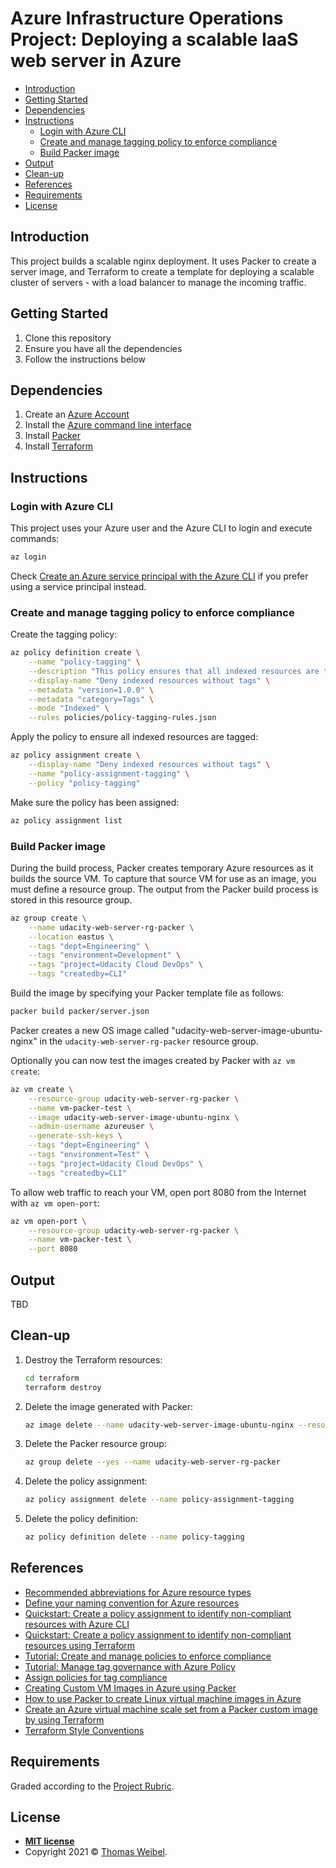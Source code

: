 # Azure Infrastructure Operations Project: Deploying a scalable IaaS web server in Azure

- [Introduction](#introduction)
- [Getting Started](#getting-started)
- [Dependencies](#dependencies)
- [Instructions](#instructions)
  - [Login with Azure CLI](#login-with-azure-cli)
  - [Create and manage tagging policy to enforce compliance](#create-and-manage-tagging-policy-to-enforce-compliance)
  - [Build Packer image](#build-packer-image)
- [Output](#output)
- [Clean-up](#clean-up)
- [References](#references)
- [Requirements](#requirements)
- [License](#license)

## Introduction

This project builds a scalable nginx deployment. It uses Packer to create a server image, and Terraform to create a template for deploying a scalable cluster of servers - with a load balancer to manage the incoming traffic.

## Getting Started

1. Clone this repository
2. Ensure you have all the dependencies
3. Follow the instructions below

## Dependencies

1. Create an [Azure Account](https://portal.azure.com)
2. Install the [Azure command line interface](https://docs.microsoft.com/en-us/cli/azure/install-azure-cli?view=azure-cli-latest)
3. Install [Packer](https://www.packer.io/downloads)
4. Install [Terraform](https://www.terraform.io/downloads.html)

## Instructions

### Login with Azure CLI

This project uses your Azure user and the Azure CLI to login and execute commands:

```bash
az login
```

Check [Create an Azure service principal with the Azure CLI](https://docs.microsoft.com/en-us/cli/azure/create-an-azure-service-principal-azure-cli?view=azure-cli-latest) if you prefer using a service principal instead.

### Create and manage tagging policy to enforce compliance

Create the tagging policy:

```bash
az policy definition create \
    --name "policy-tagging" \
    --description "This policy ensures that all indexed resources are tagged." \
    --display-name "Deny indexed resources without tags" \
    --metadata "version=1.0.0" \
    --metadata "category=Tags" \
    --mode "Indexed" \
    --rules policies/policy-tagging-rules.json
```

Apply the policy to ensure all indexed resources are tagged:

```bash
az policy assignment create \
    --display-name "Deny indexed resources without tags" \
    --name "policy-assignment-tagging" \
    --policy "policy-tagging"
```

Make sure the policy has been assigned:

```bash
az policy assignment list
```

### Build Packer image

During the build process, Packer creates temporary Azure resources as it builds the source VM. To capture that source VM for use as an image, you must define a resource group. The output from the Packer build process is stored in this resource group.

```bash
az group create \
    --name udacity-web-server-rg-packer \
    --location eastus \
    --tags "dept=Engineering" \
    --tags "environment=Development" \
    --tags "project=Udacity Cloud DevOps" \
    --tags "createdby=CLI"
```

Build the image by specifying your Packer template file as follows:

```bash
packer build packer/server.json
```

Packer creates a new OS image called "udacity-web-server-image-ubuntu-nginx" in the `udacity-web-server-rg-packer` resource group.

Optionally you can now test the images created by Packer with `az vm create`:

```bash
az vm create \
    --resource-group udacity-web-server-rg-packer \
    --name vm-packer-test \
    --image udacity-web-server-image-ubuntu-nginx \
    --admin-username azureuser \
    --generate-ssh-keys \
    --tags "dept=Engineering" \
    --tags "environment=Test" \
    --tags "project=Udacity Cloud DevOps" \
    --tags "createdby=CLI"
```

To allow web traffic to reach your VM, open port 8080 from the Internet with `az vm open-port`:

```bash
az vm open-port \
    --resource-group udacity-web-server-rg-packer \
    --name vm-packer-test \
    --port 8080
```

## Output

TBD

## Clean-up

1. Destroy the Terraform resources:

   ```bash
   cd terraform
   terraform destroy
   ```

2. Delete the image generated with Packer:

   ```bash
   az image delete --name udacity-web-server-image-ubuntu-nginx --resource-group udacity-web-server-rg-packer
   ```

3. Delete the Packer resource group:

   ```bash
   az group delete --yes --name udacity-web-server-rg-packer
   ```

4. Delete the policy assignment:

   ```bash
   az policy assignment delete --name policy-assignment-tagging
   ```

5. Delete the policy definition:

   ```bash
   az policy definition delete --name policy-tagging
   ```

## References

- [Recommended abbreviations for Azure resource types](https://docs.microsoft.com/en-us/azure/cloud-adoption-framework/ready/azure-best-practices/resource-abbreviations)
- [Define your naming convention for Azure resources](https://docs.microsoft.com/en-us/azure/cloud-adoption-framework/ready/azure-best-practices/resource-naming)
- [Quickstart: Create a policy assignment to identify non-compliant resources with Azure CLI](https://docs.microsoft.com/en-us/azure/governance/policy/assign-policy-azurecli)
- [Quickstart: Create a policy assignment to identify non-compliant resources using Terraform](https://docs.microsoft.com/en-us/azure/governance/policy/assign-policy-terraform)
- [Tutorial: Create and manage policies to enforce compliance](https://docs.microsoft.com/en-us/azure/governance/policy/tutorials/create-and-manage)
- [Tutorial: Manage tag governance with Azure Policy](https://docs.microsoft.com/en-us/azure/governance/policy/tutorials/govern-tags)
- [Assign policies for tag compliance](https://docs.microsoft.com/en-us/azure/azure-resource-manager/management/tag-policies)
- [Creating Custom VM Images in Azure using Packer](https://microsoft.github.io/AzureTipsAndTricks/blog/tip201.html)
- [How to use Packer to create Linux virtual machine images in Azure](https://docs.microsoft.com/en-us/azure/virtual-machines/linux/build-image-with-packer)
- [Create an Azure virtual machine scale set from a Packer custom image by using Terraform](https://docs.microsoft.com/en-us/azure/developer/terraform/create-vm-scaleset-network-disks-using-packer-hcl)
- [Terraform Style Conventions](https://www.terraform.io/docs/language/syntax/style.html)

## Requirements

Graded according to the [Project Rubric](https://review.udacity.com/#!/rubrics/2843/view).

## License

- **[MIT license](http://opensource.org/licenses/mit-license.php)**
- Copyright 2021 © [Thomas Weibel](https://github.com/thom).
